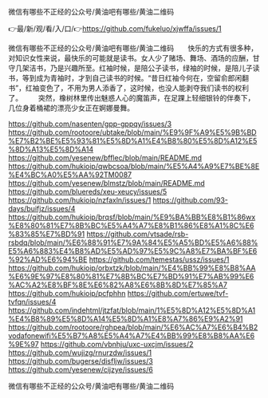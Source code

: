 微信有哪些不正经的公众号/黄油吧有哪些/黄油二维码

👉最/新/观/看/入/口/👉https://github.com/fukeluo/xjwffa/issues/1

微信有哪些不正经的公众号/黄油吧有哪些/黄油二维码　　快乐的方式有很多种，对知识女性来说，最快乐的可能就是读书。女人少了赌场、舞场、酒场的应酬，甘守几架洁书，乃是兴趣所至。红袖时候，是陪公子读书，绿袖的时候，是陪儿子读书，等到成为青袖时，才到自己读书的时候。“昔日红袖今何在，空留俞郎闲翻书”，红袖变色了，不用为男人添香了，这时候，也没人能剥夺我们读书的权利了。
　　突然，橡树林里传出魅惑人心的魔笛声，在足踝上轻细银铃的伴奏下，几位身着桶裙的漂亮少女正在婀娜曼舞。


https://github.com/nasenten/gpp-gppqy/issues/3
https://github.com/rootoore/ubtake/blob/main/%E9%9F%A9%E5%9B%BD%E7%B2%BE%E5%93%81%E5%8D%A1%E4%B8%80%E5%8D%A12%E5%8D%A13%E5%8D%A14
https://github.com/yesenew/bfflec/blob/main/README.md
https://github.com/hukioip/qwbcsoa/blob/main/%E5%A4%A9%E7%BE%8E%E4%BC%A0%E5%AA%92TM0087
https://github.com/yesenew/blmstz/blob/main/README.md
https://github.com/bluereds/xeu-xeucy/issues/5
https://github.com/hukioip/nzfaxln/issues/1
https://github.com/93-days/buifjz/issues/4
https://github.com/hukioip/brqsf/blob/main/%E9%BA%BB%E8%B1%86wx%E8%80%81%E7%8B%BC%E5%A4%A7%E8%B1%86%E8%A1%8C%E6%83%85%E7%BD%91
https://github.com/vtsade/rsb-rsbdq/blob/main/%E6%88%91%E7%9A%84%E5%A5%BD%E5%A6%88%E5%A6%883%E4%B8%AD%E5%AD%97%E5%9C%A8%E7%BA%BF%E6%92%AD%E6%94%BE
https://github.com/temestas/ussz/issues/1
https://github.com/hukioip/orbxtzk/blob/main/%E4%BB%99%E8%B8%AA%E6%9E%97%E8%80%81%E7%8B%BC%E7%BD%91%E7%AB%99%E6%AC%A2%E8%BF%8E%E6%82%A8%E6%8B%8D%E7%85%A7
https://github.com/hukioip/pcfphhn
https://github.com/ertuwe/tvf-tvfqn/issues/4
https://github.com/indehtml/jtzfat/blob/main/1%E5%8D%A12%E5%8D%A1%E4%B8%89%E5%8D%A14%E5%8D%A1%E8%A7%86%E9%A2%91
https://github.com/rootoore/rghpea/blob/main/%E6%AC%A7%E6%B4%B2vodafonewifi%E5%B7%A8%E5%A4%A7%E4%BB%99%E8%B8%AA%E6%9E%97
https://github.com/vbnhju/uxc-uxcjm/issues/2
https://github.com/wujizg/rnurzdw/issues/1
https://github.com/bugerse/disfljw/issues/3
https://github.com/yesenew/cijzye/issues/6

微信有哪些不正经的公众号/黄油吧有哪些/黄油二维码
